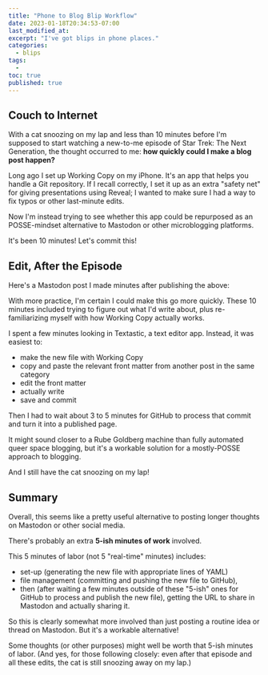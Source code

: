 ```yaml
---
title: "Phone to Blog Blip Workflow"
date: 2023-01-18T20:34:53-07:00
last_modified_at:  
excerpt: "I've got blips in phone places."  
categories: 
  - blips
tags: 
  -   
toc: true
published: true
---
```

## Couch to Internet  

With a cat snoozing on my lap and less than 10 minutes before I'm supposed to start watching a new-to-me episode of Star Trek: The Next Generation, the thought occurred to me: __how quickly could I make a blog post happen?__  

Long ago I set up Working Copy on my iPhone. It's an app that helps you handle a Git repository. If I recall correctly, I set it up as an extra "safety net" for giving presentations using Reveal; I wanted to make sure I had a way to fix typos or other last-minute edits.  

Now I'm instead trying to see whether this app could be repurposed as an POSSE-mindset alternative to Mastodon or other microblogging platforms.  

It's been 10 minutes! Let's commit this!  

## Edit, After the Episode  

Here's a Mastodon post I made minutes after publishing the above:  

With more practice, I'm certain I could make this go more quickly. These 10 minutes included trying to figure out what I'd write about, plus re-familiarizing myself with how Working Copy actually works.

I spent a few minutes looking in Textastic, a text editor app. Instead, it was easiest to:
- make the new file with Working Copy
- copy and paste the relevant front matter from another post in the same category
- edit the front matter
- actually write
- save and commit

Then I had to wait about 3 to 5 minutes for GitHub to process that commit and turn it into a published page.

It might sound closer to a Rube Goldberg machine than fully automated queer space blogging, but it's a workable solution for a mostly-POSSE approach to blogging.

And I still have the cat snoozing on my lap!  

## Summary  

Overall, this seems like a pretty useful alternative to posting longer thoughts on Mastodon or other social media.  

There's probably an extra **5-ish minutes of work** involved. 

This 5 minutes of labor (not 5 "real-time" minutes) includes:  

- set-up (generating the new file with appropriate lines of YAML)  
- file management (committing and pushing the new file to GitHub),  
- then (after waiting a few minutes outside of these "5-ish" ones for GitHub to process and publish the new file), getting the URL to share in Mastodon and actually sharing it.  

So this is clearly somewhat more involved than just posting a routine idea or thread on Mastodon. But it's a workable alternative!  

Some thoughts (or other purposes) might well be worth that 5-ish minutes of labor. (And yes, for those following closely: even after that episode and all these edits, the cat is still snoozing away on my lap.)  